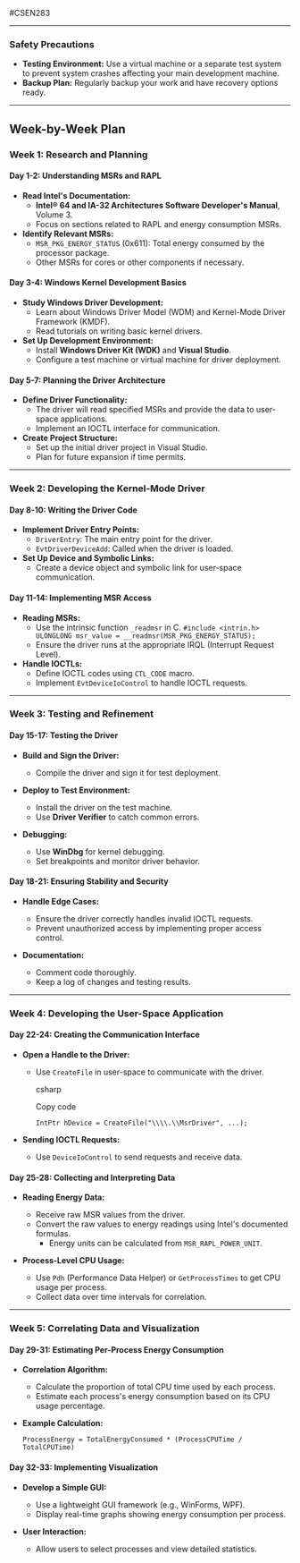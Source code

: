 #CSEN283

---
### **Safety Precautions**

- **Testing Environment:** Use a virtual machine or a separate test system to prevent system crashes affecting your main development machine.
- **Backup Plan:** Regularly backup your work and have recovery options ready.

---

## **Week-by-Week Plan**

### **Week 1: Research and Planning**

#### **Day 1-2: Understanding MSRs and RAPL**

- **Read Intel's Documentation:**
    - **Intel® 64 and IA-32 Architectures Software Developer's Manual**, Volume 3.
    - Focus on sections related to RAPL and energy consumption MSRs.
- **Identify Relevant MSRs:**
    - `MSR_PKG_ENERGY_STATUS` (0x611): Total energy consumed by the processor package.
    - Other MSRs for cores or other components if necessary.

#### **Day 3-4: Windows Kernel Development Basics**

- **Study Windows Driver Development:**
    - Learn about Windows Driver Model (WDM) and Kernel-Mode Driver Framework (KMDF).
    - Read tutorials on writing basic kernel drivers.
- **Set Up Development Environment:**
    - Install **Windows Driver Kit (WDK)** and **Visual Studio**.
    - Configure a test machine or virtual machine for driver deployment.

#### **Day 5-7: Planning the Driver Architecture**

- **Define Driver Functionality:**
    - The driver will read specified MSRs and provide the data to user-space applications.
    - Implement an IOCTL interface for communication.
- **Create Project Structure:**
    - Set up the initial driver project in Visual Studio.
    - Plan for future expansion if time permits.

---

### **Week 2: Developing the Kernel-Mode Driver**

#### **Day 8-10: Writing the Driver Code**

- **Implement Driver Entry Points:**
    - `DriverEntry`: The main entry point for the driver.
    - `EvtDriverDeviceAdd`: Called when the driver is loaded.
- **Set Up Device and Symbolic Links:**
    - Create a device object and symbolic link for user-space communication.

#### **Day 11-14: Implementing MSR Access**

- **Reading MSRs:**
    - Use the intrinsic function `_readmsr` in C.
        `#include <intrin.h> ULONGLONG msr_value = __readmsr(MSR_PKG_ENERGY_STATUS);`
    - Ensure the driver runs at the appropriate IRQL (Interrupt Request Level).
- **Handle IOCTLs:**
    - Define IOCTL codes using `CTL_CODE` macro.
    - Implement `EvtDeviceIoControl` to handle IOCTL requests.

---

### **Week 3: Testing and Refinement**

#### **Day 15-17: Testing the Driver**

- **Build and Sign the Driver:**
    
    - Compile the driver and sign it for test deployment.
- **Deploy to Test Environment:**
    
    - Install the driver on the test machine.
    - Use **Driver Verifier** to catch common errors.
- **Debugging:**
    
    - Use **WinDbg** for kernel debugging.
    - Set breakpoints and monitor driver behavior.

#### **Day 18-21: Ensuring Stability and Security**

- **Handle Edge Cases:**
    
    - Ensure the driver correctly handles invalid IOCTL requests.
    - Prevent unauthorized access by implementing proper access control.
- **Documentation:**
    
    - Comment code thoroughly.
    - Keep a log of changes and testing results.

---

### **Week 4: Developing the User-Space Application**

#### **Day 22-24: Creating the Communication Interface**

- **Open a Handle to the Driver:**
    
    - Use `CreateFile` in user-space to communicate with the driver.
        
        csharp
        
        Copy code
        
        `IntPtr hDevice = CreateFile("\\\\.\\MsrDriver", ...);`
        
- **Sending IOCTL Requests:**
    
    - Use `DeviceIoControl` to send requests and receive data.

#### **Day 25-28: Collecting and Interpreting Data**

- **Reading Energy Data:**
    
    - Receive raw MSR values from the driver.
    - Convert the raw values to energy readings using Intel's documented formulas.
        - Energy units can be calculated from `MSR_RAPL_POWER_UNIT`.
- **Process-Level CPU Usage:**
    
    - Use `Pdh` (Performance Data Helper) or `GetProcessTimes` to get CPU usage per process.
    - Collect data over time intervals for correlation.

---

### **Week 5: Correlating Data and Visualization**

#### **Day 29-31: Estimating Per-Process Energy Consumption**

- **Correlation Algorithm:**
    
    - Calculate the proportion of total CPU time used by each process.
    - Estimate each process's energy consumption based on its CPU usage percentage.
- **Example Calculation:**
    
    `ProcessEnergy = TotalEnergyConsumed * (ProcessCPUTime / TotalCPUTime)`
    

#### **Day 32-33: Implementing Visualization**

- **Develop a Simple GUI:**
    
    - Use a lightweight GUI framework (e.g., WinForms, WPF).
    - Display real-time graphs showing energy consumption per process.
- **User Interaction:**
    
    - Allow users to select processes and view detailed statistics.